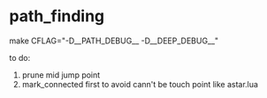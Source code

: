 # path_finding

make CFLAG="-D__PATH_DEBUG__ -D__DEEP_DEBUG__"

to do:

1. prune mid jump point
2. mark_connected first to avoid cann't be touch point like astar.lua
